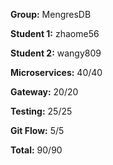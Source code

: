 **Group:** MengresDB

**Student 1:** zhaome56

**Student 2:** wangy809

**Microservices:** 40/40

**Gateway:** 20/20

**Testing:** 25/25

**Git Flow:** 5/5

**Total:** 90/90

